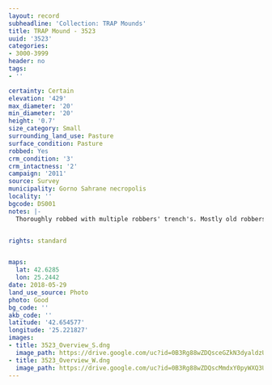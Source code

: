 ```yaml
---
layout: record
subheadline: 'Collection: TRAP Mounds'
title: TRAP Mound - 3523
uuid: '3523'
categories:
- 3000-3999
header: no
tags:
- ''

certainty: Certain
elevation: '429'
max_diameter: '20'
min_diameter: '20'
height: '0.7'
size_category: Small
surrounding_land_use: Pasture
surface_condition: Pasture
robbed: Yes
crm_condition: '3'
crm_intactness: '2'
campaign: '2011'
source: Survey
municipality: Gorno Sahrane necropolis
locality: ''
bgcode: DS001
notes: |-
  Thoroughly robbed with multiple robbers' trench's. Mostly old robbers' trench's.


rights: standard


maps:
  lat: 42.6285
  lon: 25.2442
date: 2018-05-29
land_use_source: Photo
photo: Good
bg_code: ''
akb_code: ''
latitude: '42.654577'
longitude: '25.221827'
images:
- title: 3523_Overview_S.dng
  image_path: https://drive.google.com/uc?id=0B3Rg88wZDQsceGZkN3dyaldzUVU
- title: 3523_Overview_W.dng
  image_path: https://drive.google.com/uc?id=0B3Rg88wZDQscMmdxY0pyWXQ3UlE
---
```

